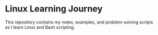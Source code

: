 # Linux Learning Journey
This repository contains my notes, examples, and problem-solving scripts as I learn Linux and Bash scripting.
